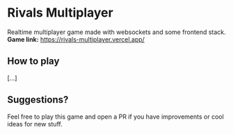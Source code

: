 # Rivals Multiplayer

Realtime multiplayer game made with websockets and some frontend stack.
**Game link:** https://rivals-multiplayer.vercel.app/

## How to play

[...]

## Suggestions?

Feel free to play this game and open a PR if you have improvements or cool ideas for new stuff.
